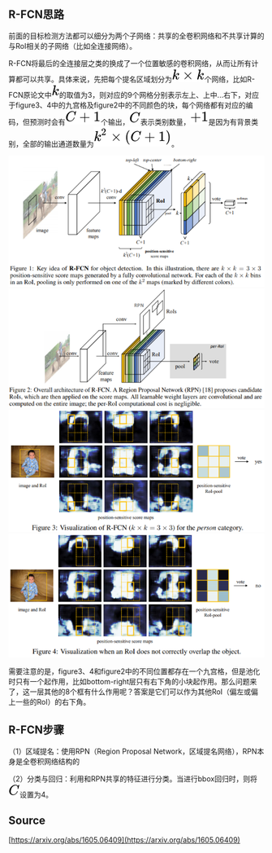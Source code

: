 <a name="341e5bb3"></a>
## R-FCN思路

前面的目标检测方法都可以细分为两个子网络：共享的全卷积网络和不共享计算的与RoI相关的子网络（比如全连接网络）。

R-FCN将最后的全连接层之类的换成了一个位置敏感的卷积网络，从而让所有计算都可以共享。具体来说，先把每个提名区域划分为![](./img/5b5f0112171324a6f9fc5df06f6019dd.svg)个网络，比如R-FCN原论文中![](./img/8ce4b16b22b58894aa86c421e8759df3.svg)的取值为3，则对应的9个网格分别表示左上、上中...右下，对应于figure3、4中的九宫格及figure2中的不同颜色的块，每个网络都有对应的编码，但预测时会有![](./img/face97c01fed4b642bf28ee802cc6978.svg)个输出，![](./img/0d61f8370cad1d412f80b84d143e1257.svg)表示类别数量，![](./img/7015440590904d38e35615ff0672d21c.svg)是因为有背景类别，全部的输出通道数量为![](./img/fe862f5292dc63b8adec3816b9251180.svg)。

![R-FCN1.png](./img/1598598449389-30f10d27-03e9-4be2-86dd-eee1de978979.png)<br />![R-FCN2.png](./img/1598598476296-91d2be9f-ae6d-4958-a2e8-f4bdecefafb7.png)<br />![R-FCN3.png](./img/1598598483184-95c547ca-9251-43f6-8edb-40bb664f7057.png)<br />![R-FCN4.png](./img/1598598488846-0af0f835-e0cf-4c9e-8ba5-afc2cd94f9df.png)

需要注意的是，figure3、4和figure2中的不同位置都存在一个九宫格，但是池化时只有一个起作用，比如bottom-right层只有右下角的小块起作用。那么问题来了，这一层其他的8个框有什么作用呢？答案是它们可以作为其他RoI（偏左或偏上一些的RoI）的右下角。

<a name="f2d7cc0d"></a>
## R-FCN步骤

（1）区域提名：使用RPN（Region Proposal Network，区域提名网络），RPN本身是全卷积网络结构的

（2）分类与回归：利用和RPN共享的特征进行分类。当进行bbox回归时，则将![](./img/0d61f8370cad1d412f80b84d143e1257.svg)设置为4。

<a name="Source"></a>
## Source

[https://arxiv.org/abs/1605.06409](https://arxiv.org/abs/1605.06409)
